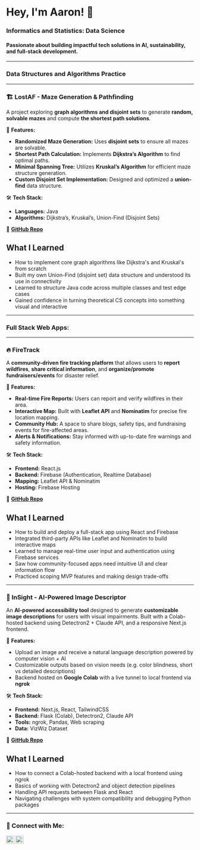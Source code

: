 <h1>Hey, I'm Aaron! 👋</h1>
<h3>Informatics and Statistics: Data Science </h3>
<h4>Passionate about building impactful tech solutions in AI, sustainability, and full-stack development.</h4>

---
### <b>Data Structures and Algorithms Practice </b>
---
### 🏗 LostAF - Maze Generation & Pathfinding
A project exploring **graph algorithms and disjoint sets** to generate **random, solvable mazes** and compute **the shortest path solutions**.

🚀 **Features:**
- **Randomized Maze Generation:** Uses **disjoint sets** to ensure all mazes are solvable.
- **Shortest Path Calculation:** Implements **Dijkstra’s Algorithm** to find optimal paths.
- **Minimal Spanning Tree:** Utilizes **Kruskal’s Algorithm** for efficient maze structure generation.
- **Custom Disjoint Set Implementation:** Designed and optimized a **union-find** data structure.

🛠 **Tech Stack:**
- **Languages:**  Java 
- **Algorithms:** Dijkstra’s, Kruskal’s, Union-Find (Disjoint Sets)

🔗 **[GitHub Repo](https://github.com/aaronli16/LostAF)**

## What I Learned

- How to implement core graph algorithms like Dijkstra's and Kruskal's from scratch
- Built my own Union-Find (disjoint set) data structure and understood its use in connectivity
- Learned to structure Java code across multiple classes and test edge cases
- Gained confidence in turning theoretical CS concepts into something visual and interactive
---
### <b>Full Stack Web Apps: </b>
---
### 🔥 FireTrack
A **community-driven fire tracking platform** that allows users to **report wildfires**, **share critical information**, and **organize/promote fundraisers/events** for disaster relief.

🚀 **Features:**
- **Real-time Fire Reports:** Users can report and verify wildfires in their area.
- **Interactive Map:** Built with **Leaflet API** and **Nominatim** for precise fire location mapping.
- **Community Hub:** A space to share blogs, safety tips, and fundraising events for fire-affected areas.
- **Alerts & Notifications:** Stay informed with up-to-date fire warnings and safety information.

🛠 **Tech Stack:**
- **Frontend:** React.js
- **Backend:** Firebase (Authentication, Realtime Database)
- **Mapping:** Leaflet API & Nominatim
- **Hosting:** Firebase Hosting

🔗 **[GitHub Repo](https://github.com/aaronli16/FireTrack)** 

## What I Learned

- How to build and deploy a full-stack app using React and Firebase
- Integrated third-party APIs like Leaflet and Nominatim to build interactive maps
- Learned to manage real-time user input and authentication using Firebase services
- Saw how community-focused apps need intuitive UI and clear information flow
- Practiced scoping MVP features and making design trade-offs


---

### 🧠 InSight - AI-Powered Image Descriptor
An **AI-powered accessibility tool** designed to generate **customizable image descriptions** for users with visual impairments. Built with a Colab-hosted backend using Detectron2 + Claude API, and a responsive Next.js frontend.

🚀 **Features:**
- Upload an image and receive a natural language description powered by computer vision + AI
- Customizable outputs based on vision needs (e.g. color blindness, short vs detailed descriptions)
- Backend hosted on **Google Colab** with a live tunnel to local frontend via **ngrok**

🛠 **Tech Stack:**
- **Frontend:** Next.js, React, TailwindCSS
- **Backend:** Flask (Colab), Detectron2, Claude API
- **Tools:** ngrok, Pandas, Web scraping
- **Data:** VizWiz Dataset

🔗 **[GitHub Repo](https://github.com/aaronli16/InSight)**

## What I Learned

- How to connect a Colab-hosted backend with a local frontend using ngrok
- Basics of working with Detectron2 and object detection pipelines
- Handling API requests between Flask and React
- Navigating challenges with system compatibility and debugging Python packages
---



### 🤳 Connect with Me:

[<img align="left" alt="Aaron Li Linkdein | LinkedIn" width="22px" src="https://cdn.jsdelivr.net/npm/simple-icons@v3/icons/linkedin.svg" />][linkedin]
[<img align="left" alt="Aaron Li Insta | Instagram" width="22px" src="https://cdn.jsdelivr.net/npm/simple-icons@v3/icons/instagram.svg" />][instagram]


[instagram]: https://www.instagram.com/_aaronlii/
[linkedin]: https://www.linkedin.com/in/aaron-li-0b4161248/


